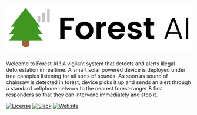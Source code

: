 # ![Forest AI](/doc/asset/forest-name-logo-big.png?raw=true)

Welcome to Forest AI ! A vigilant system that detects and alerts illegal deforestation in realtime. A smart solar powered device is deployed under tree canopies listening for all sorts of sounds. As soon as sound of chainsaw is detected in forest, device picks it up and sends an alert through a standard cellphone network to the nearest forest-ranger & first responders so that they can intervene immediately and stop it.

[![License](https://img.shields.io/badge/License-Apache2-blue.svg)](https://www.apache.org/licenses/LICENSE-2.0) [![Slack](https://img.shields.io/badge/Join-Slack-blue)](https://join.slack.com/t/forest-ai-workspace/shared_invite/zt-ga90t9yr-xI3Dc9sYd2T5l1Hdd8TeJQ) [![Website](https://img.shields.io/badge/View-Website-blue)](https://forestai.tech/)
